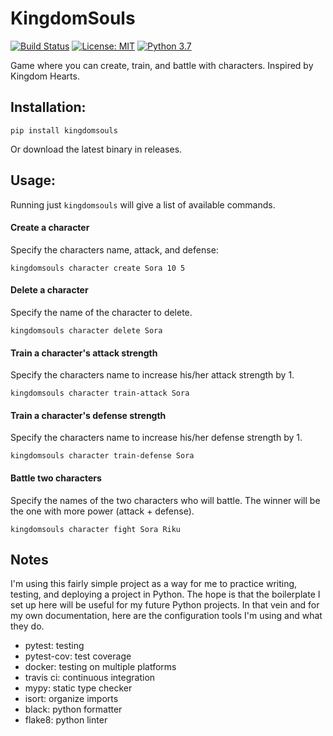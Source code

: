 # KingdomSouls 
[![Build Status](https://travis-ci.org/arb625/kingdomsouls.svg?branch=master)](https://travis-ci.org/arb625/kingdomsouls)
[![License: MIT](https://img.shields.io/badge/License-MIT-yellow.svg)](https://opensource.org/licenses/MIT)
[![Python 3.7](https://img.shields.io/badge/python-3.6%2C3.7-blue)](https://www.python.org/downloads/release/python-370/)

Game where you can create, train, and battle with characters.
Inspired by Kingdom Hearts.

Installation:
---

`pip install kingdomsouls`

Or download the latest binary in releases.

Usage:
---

Running just `kingdomsouls` will give a list of available commands.

#### Create a character

Specify the characters name, attack, and defense:
```
kingdomsouls character create Sora 10 5
```

#### Delete a character

Specify the name of the character to delete.
```
kingdomsouls character delete Sora
```

#### Train a character's attack strength 

Specify the characters name to increase his/her attack strength by 1.
```
kingdomsouls character train-attack Sora
```

#### Train a character's defense strength 

Specify the characters name to increase his/her defense strength by 1.
```
kingdomsouls character train-defense Sora
```

#### Battle two characters

Specify the names of the two characters who will battle. The winner will be the one with more power (attack + defense).
```
kingdomsouls character fight Sora Riku
```

Notes
---
I'm using this fairly simple project as a way for me to practice writing, testing, and deploying a project in Python.
The hope is that the boilerplate I set up here will be useful for my future Python projects.
In that vein and for my own documentation, here are the configuration tools I'm using and what they do.

* pytest: testing 
* pytest-cov: test coverage
* docker: testing on multiple platforms
* travis ci: continuous integration
* mypy: static type checker
* isort: organize imports
* black: python formatter
* flake8: python linter
